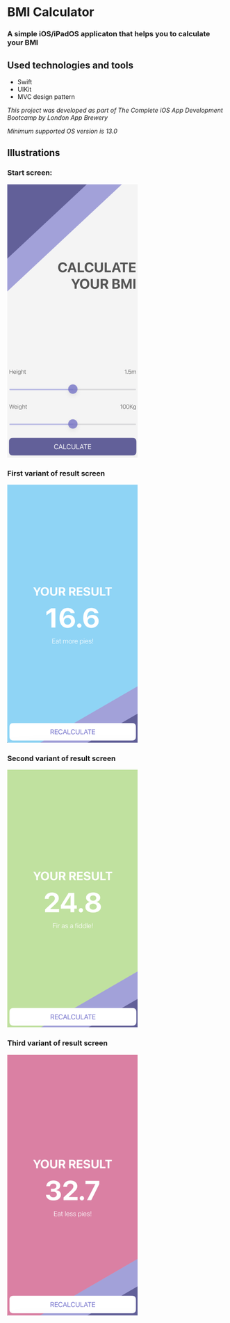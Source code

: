 #  BMI Calculator

### A simple iOS/iPadOS applicaton that helps you to calculate your BMI

## Used technologies and tools

- Swift
- UIKit
- MVC design pattern

*This project was developed as part of The Complete iOS App Development Bootcamp by London App Brewery*

*Minimum supported OS version is 13.0*

## Illustrations

### Start screen:

<img src="Documentation/1.png" alt="Start screen" width="300">

### First variant of result screen

<img src="Documentation/2.png" alt="Result screen 1" width="300">

### Second variant of result screen

<img src="Documentation/3.png" alt="Result screen 2" width="300">

### Third variant of result screen

<img src="Documentation/4.png" alt="Result screen 3" width="300">
